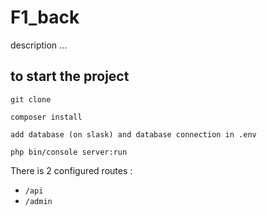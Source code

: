 # F1_back

description ...

## to start the project

`git clone`

`composer install`

`add database (on slask) and database connection in .env`

`php bin/console server:run`

There is 2 configured routes :

* `/api`
* `/admin`
